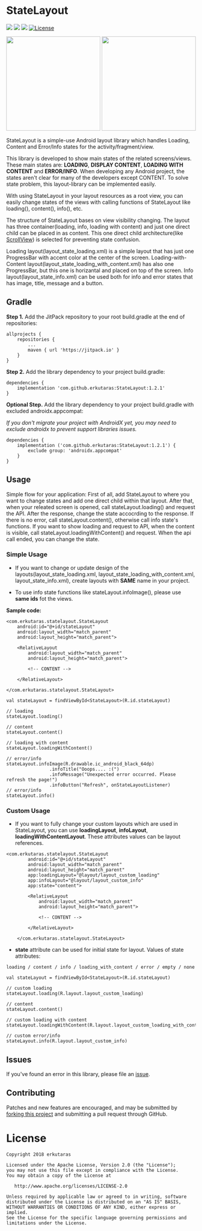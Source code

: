 # StateLayout
[![](https://jitpack.io/v/erkutaras/StateLayout.svg)](https://jitpack.io/#erkutaras/StateLayout)
[![](https://img.shields.io/badge/build%20for-android-green.svg)](https://www.android.com)
[![](https://img.shields.io/badge/made%20with-kotlin-blue.svg)](https://kotlinlang.org)
[![License](https://img.shields.io/badge/License-Apache%202.0-blue.svg)](https://opensource.org/licenses/Apache-2.0)

<img src="https://raw.githubusercontent.com/erkutaras/StateLayout/develop/gifs/statelayout.gif" width="250">     <img src="https://raw.githubusercontent.com/erkutaras/StateLayout/develop/gifs/statelayout_custom.gif" width="250">

StateLayout is a simple-use Android layout library which handles Loading, Content and Error/Info states for the activity/fragment/view. 

This library is developed to show main states of the related screens/views. These main states are: **LOADING**, **DISPLAY CONTENT**, **LOADING WITH CONTENT** and **ERROR/INFO**. When developing any Android project, the states aren't clear for many of the developers except CONTENT. To solve state problem, this layout-library can be implemented easily. 

With using StateLayout in your layout resources as a root view, you can easily change states of the views with calling functions of StateLayout like loading(), content(), info(), etc.

The structure of StateLayout bases on view visibility changing. The layout has three container(loading, info, loading with content) and just one direct child can be placed in as content. This one direct child architecture(like [ScrollView][3]) is selected for preventing state confusion.

Loading layout(layout_state_loading.xml) is a simple layout that has just one ProgressBar with accent color at the center of the screen. Loading-with-Content layout(layout_state_loading_with_content.xml) has also one ProgressBar, but this one is horizantal and placed on top of the screen. Info layout(layout_state_info.xml) can be used both for info and error states that has image, title, message and a button.

## Gradle

**Step 1.** Add the JitPack repository to your root build.gradle at the end of repositories:
```
allprojects {
    repositories {
        ...
        maven { url 'https://jitpack.io' }
    }
}
```

**Step 2.** Add the library dependency to your project build.gradle:
```
dependencies {
    implementation 'com.github.erkutaras:StateLayout:1.2.1'
}
```

**Optional Step.** Add the library dependency to your project build.gradle with excluded androidx.appcompat:

_If you don't migrate your project with AndroidX yet, you may need to exclude androidx to prevent support libraries issues._

```
dependencies {
    implementation ('com.github.erkutaras:StateLayout:1.2.1') {
        exclude group: 'androidx.appcompat'
    }
}
```

## Usage

Simple flow for your application: First of all, add StateLayout to where you want to change states and add one direct child within that layout. After that, when your releated screen is opened, call stateLayout.loading() and request the API. After the response, change the state accocrding to the response. If there is no error, call stateLayout.content(), otherwise call info state's functions. If you want to show loading and request to API, when the content is visible, call stateLayout.loadingWithContent() and request. When the api call ended, you can change the state. 

### Simple Usage
- If you want to change or update design of the layouts(layout_state_loading.xml, layout_state_loading_with_content.xml, layout_state_info.xml), create layouts with **SAME** name in your project. 

- To use info state functions like stateLayout.infoImage(), please use **same ids** fot the views.

**Sample code:**
```
<com.erkutaras.statelayout.StateLayout
    android:id="@+id/stateLayout"
    android:layout_width="match_parent"
    android:layout_height="match_parent">

    <RelativeLayout
        android:layout_width="match_parent"
        android:layout_height="match_parent">
        
        <!-- CONTENT -->
        
    </RelativeLayout>

</com.erkutaras.statelayout.StateLayout>
```   
```
val stateLayout = findViewById<StateLayout>(R.id.stateLayout)
        
// loading 
stateLayout.loading()
        
// content 
stateLayout.content()
        
// loading with content
stateLayout.loadingWithContent()
        
// error/info
stateLayout.infoImage(R.drawable.ic_android_black_64dp)
                .infoTitle("Ooops.... :(")
                .infoMessage("Unexpected error occurred. Please refresh the page!")
                .infoButton("Refresh", onStateLayoutListener)
// error/info 
stateLayout.info()
``` 

### Custom Usage
- If you want to fully change your custom layouts which are used in StateLayout, you can use **loadingLayout**, **infoLayout**, **loadingWithContentLayout**. These attributes values can be layout references.

``` 
<com.erkutaras.statelayout.StateLayout
        android:id="@+id/stateLayout"
        android:layout_width="match_parent"
        android:layout_height="match_parent"
        app:loadingLayout="@layout/layout_custom_loading"
        app:infoLayout="@layout/layout_custom_info"
        app:state="content">

        <RelativeLayout
            android:layout_width="match_parent"
            android:layout_height="match_parent">

            <!-- CONTENT -->

        </RelativeLayout>

    </com.erkutaras.statelayout.StateLayout>
``` 
- **state** attribute can be used for initial state for layout. Values of state attributes: 
```
loading / content / info / loading_with_content / error / empty / none
```  
```
val stateLayout = findViewById<StateLayout>(R.id.stateLayout)
        
// custom loading 
stateLayout.loading(R.layout.layout_custom_loading)
        
// content 
stateLayout.content()
        
// custom loading with content
stateLayout.loadingWithContent(R.layout.layout_custom_loading_with_content)

// custom error/info 
stateLayout.info(R.layout.layout_custom_info)
``` 

## Issues

If you've found an error in this library, please file an [issue][1].

## Contributing

Patches and new features are encouraged, and may be submitted by [forking this project][2] and submitting a pull request through GitHub. 

[1]: https://github.com/erkutaras/StateLayout/issues
[2]: https://github.com/erkutaras/StateLayout/fork
[3]: https://developer.android.com/reference/android/widget/ScrollView


# License

    Copyright 2018 erkutaras

    Licensed under the Apache License, Version 2.0 (the "License");
    you may not use this file except in compliance with the License.
    You may obtain a copy of the License at

       http://www.apache.org/licenses/LICENSE-2.0

    Unless required by applicable law or agreed to in writing, software
    distributed under the License is distributed on an "AS IS" BASIS,
    WITHOUT WARRANTIES OR CONDITIONS OF ANY KIND, either express or implied.
    See the License for the specific language governing permissions and
    limitations under the License.
